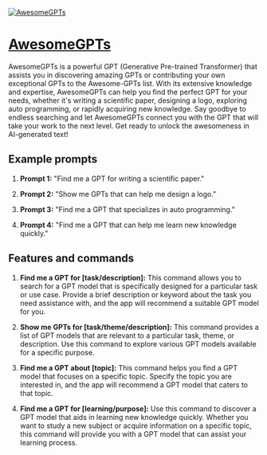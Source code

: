 [![AwesomeGPTs](https://files.oaiusercontent.com/file-VrmabiRlcStzqVu9Q3rArblB?se=2123-10-19T14%3A52%3A21Z&sp=r&sv=2021-08-06&sr=b&rscc=max-age%3D31536000%2C%20immutable&rscd=attachment%3B%20filename%3Dadd4e79c-6563-482b-8af6-5dc8a009b582.png&sig=brXaZ2OL%2Be3OaEyPdtitJ3qvPM/JOCTpNahE6CQJ0To%3D)](https://chat.openai.com/g/g-imWUi8fVO-awesomegpts)

# [AwesomeGPTs](https://chat.openai.com/g/g-imWUi8fVO-awesomegpts)

AwesomeGPTs is a powerful GPT (Generative Pre-trained Transformer) that assists you in discovering amazing GPTs or contributing your own exceptional GPTs to the Awesome-GPTs list. With its extensive knowledge and expertise, AwesomeGPTs can help you find the perfect GPT for your needs, whether it's writing a scientific paper, designing a logo, exploring auto programming, or rapidly acquiring new knowledge. Say goodbye to endless searching and let AwesomeGPTs connect you with the GPT that will take your work to the next level. Get ready to unlock the awesomeness in AI-generated text!

## Example prompts

1. **Prompt 1:** "Find me a GPT for writing a scientific paper."

2. **Prompt 2:** "Show me GPTs that can help me design a logo."

3. **Prompt 3:** "Find me a GPT that specializes in auto programming."

4. **Prompt 4:** "Find me a GPT that can help me learn new knowledge quickly."

## Features and commands

1. **Find me a GPT for [task/description]:** This command allows you to search for a GPT model that is specifically designed for a particular task or use case. Provide a brief description or keyword about the task you need assistance with, and the app will recommend a suitable GPT model for you.

2. **Show me GPTs for [task/theme/description]:** This command provides a list of GPT models that are relevant to a particular task, theme, or description. Use this command to explore various GPT models available for a specific purpose.

3. **Find me a GPT about [topic]:** This command helps you find a GPT model that focuses on a specific topic. Specify the topic you are interested in, and the app will recommend a GPT model that caters to that topic.

4. **Find me a GPT for [learning/purpose]:** Use this command to discover a GPT model that aids in learning new knowledge quickly. Whether you want to study a new subject or acquire information on a specific topic, this command will provide you with a GPT model that can assist your learning process.